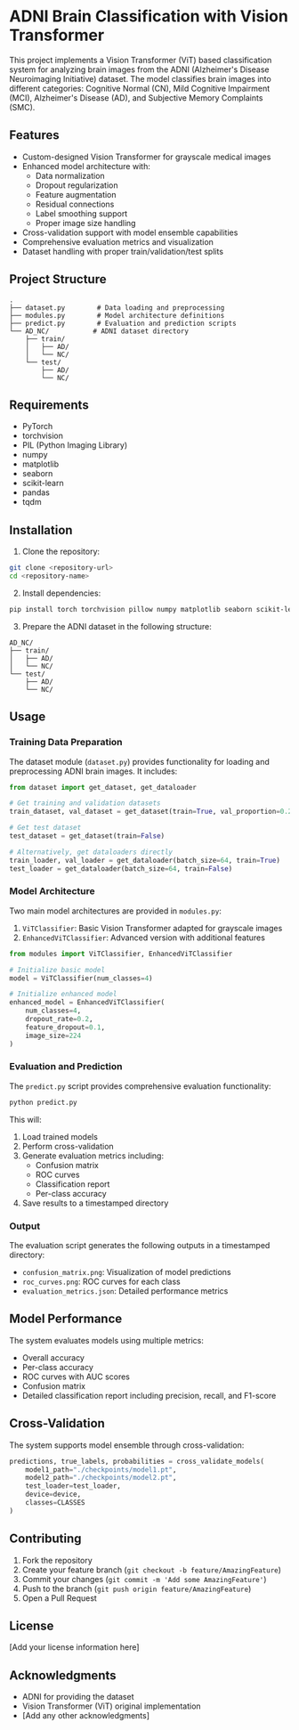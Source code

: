 # ADNI Brain Classification with Vision Transformer

This project implements a Vision Transformer (ViT) based classification system for analyzing brain images from the ADNI (Alzheimer's Disease Neuroimaging Initiative) dataset. The model classifies brain images into different categories: Cognitive Normal (CN), Mild Cognitive Impairment (MCI), Alzheimer's Disease (AD), and Subjective Memory Complaints (SMC).

## Features

- Custom-designed Vision Transformer for grayscale medical images
- Enhanced model architecture with:
  - Data normalization
  - Dropout regularization
  - Feature augmentation
  - Residual connections
  - Label smoothing support
  - Proper image size handling
- Cross-validation support with model ensemble capabilities
- Comprehensive evaluation metrics and visualization
- Dataset handling with proper train/validation/test splits

## Project Structure

```
.
├── dataset.py        # Data loading and preprocessing
├── modules.py        # Model architecture definitions
├── predict.py        # Evaluation and prediction scripts
└── AD_NC/           # ADNI dataset directory
    ├── train/
    │   ├── AD/
    │   └── NC/
    └── test/
        ├── AD/
        └── NC/
```

## Requirements

- PyTorch
- torchvision
- PIL (Python Imaging Library)
- numpy
- matplotlib
- seaborn
- scikit-learn
- pandas
- tqdm

## Installation

1. Clone the repository:
```bash
git clone <repository-url>
cd <repository-name>
```

2. Install dependencies:
```bash
pip install torch torchvision pillow numpy matplotlib seaborn scikit-learn pandas tqdm
```

3. Prepare the ADNI dataset in the following structure:
```
AD_NC/
├── train/
│   ├── AD/
│   └── NC/
└── test/
    ├── AD/
    └── NC/
```

## Usage

### Training Data Preparation

The dataset module (`dataset.py`) provides functionality for loading and preprocessing ADNI brain images. It includes:

```python
from dataset import get_dataset, get_dataloader

# Get training and validation datasets
train_dataset, val_dataset = get_dataset(train=True, val_proportion=0.2)

# Get test dataset
test_dataset = get_dataset(train=False)

# Alternatively, get dataloaders directly
train_loader, val_loader = get_dataloader(batch_size=64, train=True)
test_loader = get_dataloader(batch_size=64, train=False)
```

### Model Architecture

Two main model architectures are provided in `modules.py`:

1. `ViTClassifier`: Basic Vision Transformer adapted for grayscale images
2. `EnhancedViTClassifier`: Advanced version with additional features

```python
from modules import ViTClassifier, EnhancedViTClassifier

# Initialize basic model
model = ViTClassifier(num_classes=4)

# Initialize enhanced model
enhanced_model = EnhancedViTClassifier(
    num_classes=4,
    dropout_rate=0.2,
    feature_dropout=0.1,
    image_size=224
)
```

### Evaluation and Prediction

The `predict.py` script provides comprehensive evaluation functionality:

```bash
python predict.py
```

This will:
1. Load trained models
2. Perform cross-validation
3. Generate evaluation metrics including:
   - Confusion matrix
   - ROC curves
   - Classification report
   - Per-class accuracy
4. Save results to a timestamped directory

### Output

The evaluation script generates the following outputs in a timestamped directory:
- `confusion_matrix.png`: Visualization of model predictions
- `roc_curves.png`: ROC curves for each class
- `evaluation_metrics.json`: Detailed performance metrics

## Model Performance

The system evaluates models using multiple metrics:
- Overall accuracy
- Per-class accuracy
- ROC curves with AUC scores
- Confusion matrix
- Detailed classification report including precision, recall, and F1-score

## Cross-Validation

The system supports model ensemble through cross-validation:
```python
predictions, true_labels, probabilities = cross_validate_models(
    model1_path="./checkpoints/model1.pt",
    model2_path="./checkpoints/model2.pt",
    test_loader=test_loader,
    device=device,
    classes=CLASSES
)
```

## Contributing

1. Fork the repository
2. Create your feature branch (`git checkout -b feature/AmazingFeature`)
3. Commit your changes (`git commit -m 'Add some AmazingFeature'`)
4. Push to the branch (`git push origin feature/AmazingFeature`)
5. Open a Pull Request

## License

[Add your license information here]

## Acknowledgments

- ADNI for providing the dataset
- Vision Transformer (ViT) original implementation
- [Add any other acknowledgments]



